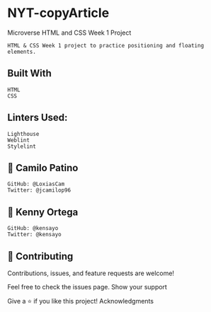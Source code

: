 # NYT-copyArticle
Microverse HTML and CSS Week 1 Project

    HTML & CSS Week 1 project to practice positioning and floating elements.

## Built With

    HTML
    CSS
    
## Linters Used:

    Lighthouse
    Weblint
    Stylelint

## 👤 Camilo Patino

    GitHub: @LoxiasCam
    Twitter: @jcamilop96

## 👤 Kenny Ortega

    GitHub: @kensayo
    Twitter: @kensayo

## 🤝 Contributing

Contributions, issues, and feature requests are welcome!

Feel free to check the issues page.
Show your support

Give a ⭐️ if you like this project!
Acknowledgments

